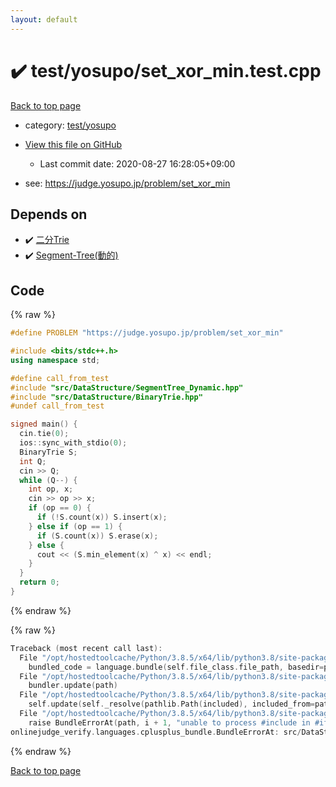 ```yaml
---
layout: default
---
```


<!-- mathjax config similar to math.stackexchange -->
<script type="text/javascript" async
  src="https://cdnjs.cloudflare.com/ajax/libs/mathjax/2.7.5/MathJax.js?config=TeX-MML-AM_CHTML">
</script>
<script type="text/x-mathjax-config">
  MathJax.Hub.Config({
    TeX: { equationNumbers: { autoNumber: "AMS" }},
    tex2jax: {
      inlineMath: [ ['$','$'] ],
      processEscapes: true
    },
    "HTML-CSS": { matchFontHeight: false },
    displayAlign: "left",
    displayIndent: "2em"
  });
</script>

<script type="text/javascript" src="https://cdnjs.cloudflare.com/ajax/libs/jquery/3.4.1/jquery.min.js"></script>
<script src="https://cdn.jsdelivr.net/npm/jquery-balloon-js@1.1.2/jquery.balloon.min.js" integrity="sha256-ZEYs9VrgAeNuPvs15E39OsyOJaIkXEEt10fzxJ20+2I=" crossorigin="anonymous"></script>
<script type="text/javascript" src="../../../assets/js/copy-button.js"></script>
<link rel="stylesheet" href="../../../assets/css/copy-button.css" />


# :heavy_check_mark: test/yosupo/set_xor_min.test.cpp

<a href="../../../index.html">Back to top page</a>

* category: <a href="../../../index.html#0b58406058f6619a0f31a172defc0230">test/yosupo</a>
* <a href="{{ site.github.repository_url }}/blob/master/test/yosupo/set_xor_min.test.cpp">View this file on GitHub</a>
    - Last commit date: 2020-08-27 16:28:05+09:00


* see: <a href="https://judge.yosupo.jp/problem/set_xor_min">https://judge.yosupo.jp/problem/set_xor_min</a>


## Depends on

* :heavy_check_mark: <a href="../../../library/src/DataStructure/BinaryTrie.hpp.html">二分Trie</a>
* :heavy_check_mark: <a href="../../../library/src/DataStructure/SegmentTree_Dynamic.hpp.html">Segment-Tree(動的)</a>


## Code

<a id="unbundled"></a>
{% raw %}
```cpp
#define PROBLEM "https://judge.yosupo.jp/problem/set_xor_min"

#include <bits/stdc++.h>
using namespace std;

#define call_from_test
#include "src/DataStructure/SegmentTree_Dynamic.hpp"
#include "src/DataStructure/BinaryTrie.hpp"
#undef call_from_test

signed main() {
  cin.tie(0);
  ios::sync_with_stdio(0);
  BinaryTrie S;
  int Q;
  cin >> Q;
  while (Q--) {
    int op, x;
    cin >> op >> x;
    if (op == 0) {
      if (!S.count(x)) S.insert(x);
    } else if (op == 1) {
      if (S.count(x)) S.erase(x);
    } else {
      cout << (S.min_element(x) ^ x) << endl;
    }
  }
  return 0;
}
```
{% endraw %}

<a id="bundled"></a>
{% raw %}
```cpp
Traceback (most recent call last):
  File "/opt/hostedtoolcache/Python/3.8.5/x64/lib/python3.8/site-packages/onlinejudge_verify/docs.py", line 349, in write_contents
    bundled_code = language.bundle(self.file_class.file_path, basedir=pathlib.Path.cwd())
  File "/opt/hostedtoolcache/Python/3.8.5/x64/lib/python3.8/site-packages/onlinejudge_verify/languages/cplusplus.py", line 185, in bundle
    bundler.update(path)
  File "/opt/hostedtoolcache/Python/3.8.5/x64/lib/python3.8/site-packages/onlinejudge_verify/languages/cplusplus_bundle.py", line 399, in update
    self.update(self._resolve(pathlib.Path(included), included_from=path))
  File "/opt/hostedtoolcache/Python/3.8.5/x64/lib/python3.8/site-packages/onlinejudge_verify/languages/cplusplus_bundle.py", line 398, in update
    raise BundleErrorAt(path, i + 1, "unable to process #include in #if / #ifdef / #ifndef other than include guards")
onlinejudge_verify.languages.cplusplus_bundle.BundleErrorAt: src/DataStructure/BinaryTrie.hpp: line 16: unable to process #include in #if / #ifdef / #ifndef other than include guards

```
{% endraw %}

<a href="../../../index.html">Back to top page</a>

